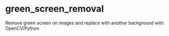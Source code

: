 # green_screen_removal
Remove green screen on images and replace with another background with OpenCV/Python
